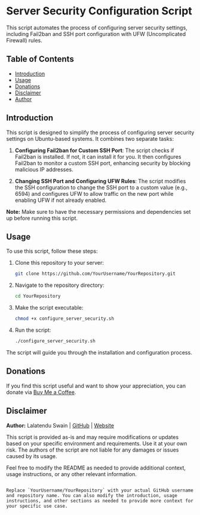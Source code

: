 # Server Security Configuration Script

This script automates the process of configuring server security settings, including Fail2ban and SSH port configuration with UFW (Uncomplicated Firewall) rules.

## Table of Contents

- [Introduction](#introduction)
- [Usage](#usage)
- [Donations](#donations)
- [Disclaimer](#disclaimer)
- [Author](#author)

## Introduction

This script is designed to simplify the process of configuring server security settings on Ubuntu-based systems. It combines two separate tasks:

1. **Configuring Fail2ban for Custom SSH Port**: The script checks if Fail2ban is installed. If not, it can install it for you. It then configures Fail2ban to monitor a custom SSH port, enhancing security by blocking malicious IP addresses.

2. **Changing SSH Port and Configuring UFW Rules**: The script modifies the SSH configuration to change the SSH port to a custom value (e.g., 6594) and configures UFW to allow traffic on the new port while enabling UFW if not already enabled.

**Note:** Make sure to have the necessary permissions and dependencies set up before running this script.

## Usage

To use this script, follow these steps:

1. Clone this repository to your server:

   ```bash
   git clone https://github.com/YourUsername/YourRepository.git
   ```

2. Navigate to the repository directory:

   ```bash
   cd YourRepository
   ```

3. Make the script executable:

   ```bash
   chmod +x configure_server_security.sh
   ```

4. Run the script:

   ```bash
   ./configure_server_security.sh
   ```

The script will guide you through the installation and configuration process.

## Donations

If you find this script useful and want to show your appreciation, you can donate via [Buy Me a Coffee](https://www.buymeacoffee.com/lalatendu.swain).

## Disclaimer

**Author:** Lalatendu Swain | [GitHub](https://github.com/Lalatenduswain) | [Website](https://blog.lalatendu.info/)

This script is provided as-is and may require modifications or updates based on your specific environment and requirements. Use it at your own risk. The authors of the script are not liable for any damages or issues caused by its usage.

Feel free to modify the README as needed to provide additional context, usage instructions, or any other relevant information.
```

Replace `YourUsername/YourRepository` with your actual GitHub username and repository name. You can also modify the introduction, usage instructions, and other sections as needed to provide more context for your specific use case.
